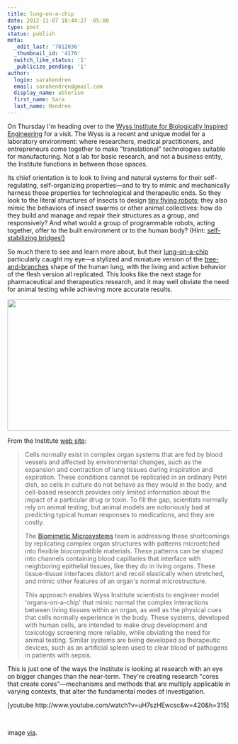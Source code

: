 ```yaml
---
title: lung-on-a-chip
date: 2012-11-07 18:44:27 -05:00
type: post
status: publish
meta:
  _edit_last: '7812036'
  _thumbnail_id: '4176'
  switch_like_status: '1'
  _publicize_pending: '1'
author:
  login: sarahendren
  email: sarahendren@gmail.com
  display_name: ablerism
  first_name: Sara
  last_name: Hendren
---
```


<p>On Thursday I'm heading over to the <a href="http://wyss.harvard.edu/">Wyss Institute for Biologically Inspired Engineering</a> for a visit. The Wyss is a recent and unique model for a laboratory environment: where researchers, medical practitioners, and entrepreneurs come together to make "translational" technologies suitable for manufacturing. Not a lab for basic research, and not a business entity, the Institute functions in between those spaces.</p>
<p>Its chief orientation is to look to living and natural systems for their self-regulating, self-organizing properties—and to try to mimic and mechanically harness those properties for technological and therapeutic ends. So they look to the literal structures of insects to design <a href="http://wyss.harvard.edu/viewmedia/5/robotic-insect">tiny flying robots</a>; they also mimic the behaviors of insect swarms or other animal collectives: how do they build and manage and repair their structures as a group, and responsively? And what would a group of programmable robots, acting together, offer to the built environment or to the human body? (Hint: <a href="http://wyss.harvard.edu/viewmedia/24/selfbalancing-table">self-stabilizing bridges!)</a></p>
<p>So much there to see and learn more about, but their <a href="http://wyss.harvard.edu/viewpage/240/lungonachip">lung-on-a-chip</a> particularly caught my eye—a stylized and miniature version of the <a href="https://www.google.com/search?q=tree+lung&amp;hl=en&amp;client=firefox-a&amp;hs=8tB&amp;tbo=d&amp;rls=org.mozilla:en-US:official&amp;source=lnms&amp;tbm=isch&amp;sa=X&amp;ei=1auaUPjeO4PX0QH5yIC4Bw&amp;ved=0CAcQ_AUoAA&amp;biw=1715&amp;bih=1020">tree-and-branches</a> shape of the human lung, with the living and active behavior of the flesh version all replicated. This looks like the next stage for pharmaceutical and therapeutics research, and it may well obviate the need for animal testing while achieving more accurate results.</p>
<p><a href="http://ablersite.files.wordpress.com/2012/11/lung-on-a-chip-5.jpg"><img class="alignnone size-full wp-image-4176" title="lung-on-a-chip-5" alt="" src="{{ site.baseurl }}/uploads/lung-on-a-chip-5.jpg" height="297" width="530" /></a></p>
<p>From the Institute <a href="http://wyss.harvard.edu/viewpage/100/biomimetic-microsystems">web site</a>:</p>
<blockquote><p>Cells normally exist in complex organ systems that are fed by blood vessels and affected by environmental changes, such as the expansion and contraction of lung tissues during inspiration and expiration. These conditions cannot be replicated in an ordinary Petri dish, so cells in culture do not behave as they would in the body, and cell-based research provides only limited information about the impact of a particular drug or toxin. To fill the gap, scientists normally rely on animal testing, but animal models are notoriously bad at predicting typical human responses to medications, and they are costly.</p>
<p>The <a href="http://wyss.harvard.edu/viewpage/100/biomimetic-microsystems">Biomimetic Microsystems</a> team is addressing these shortcomings by replicating complex organ structures with patterns microetched into flexible biocompatible materials. These patterns can be shaped into channels containing blood capillaries that interface with neighboring epithelial tissues, like they do in living organs. These tissue-tissue interfaces distort and recoil elastically when stretched, and mimic other features of an organ's normal microstructure.</p>
<p>This approach enables Wyss Institute scientists to engineer model 'organs-on-a-chip' that mimic normal the complex interactions between living tissues within an organ, as well as the physical cues that cells normally experience in the body. These systems, developed with human cells, are intended to make drug development and toxicology screening more reliable, while obviating the need for animal testing. Similar systems are being developed as therapeutic devices, such as an artificial spleen used to clear blood of pathogens in patients with sepsis.</p></blockquote>
<p>This is just one of the ways the Institute is looking at research with an eye on bigger changes than the near-term. They're creating research "cores that create cores"—mechanisms and methods that are multiply applicable in varying contexts, that alter the fundamental modes of investigation.</p>
<p>[youtube http://www.youtube.com/watch?v=uH7szHEwcsc&amp;w=420&amp;h=315]</p>
<p>&nbsp;</p>
<p>image <a href="http://www.google.com/imgres?hl=en&amp;client=firefox-a&amp;hs=vGr&amp;sa=X&amp;tbo=d&amp;rls=org.mozilla:en-US:official&amp;biw=1715&amp;bih=1020&amp;tbm=isch&amp;tbnid=igeV9n5ujZLtDM:&amp;imgrefurl=http://www.gizmag.com/living-lung-on-a-chip/15530/&amp;docid=GLAc1gqLpO-rAM&amp;imgurl=http://images.gizmag.com/hero/lung-on-a-chip-5.jpg&amp;w=530&amp;h=297&amp;ei=XKyaUNGKBrGG0QGY7YGIBA&amp;zoom=1&amp;iact=hc&amp;vpx=159&amp;vpy=162&amp;dur=19&amp;hovh=168&amp;hovw=300&amp;tx=167&amp;ty=117&amp;sig=100649654285995130329&amp;page=1&amp;tbnh=134&amp;tbnw=224&amp;start=0&amp;ndsp=52&amp;ved=1t:429,r:1,s:0,i:78">via</a>.</p>
